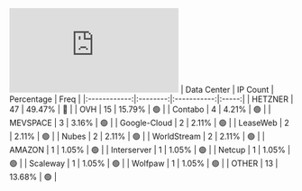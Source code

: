 ![Diagramm](https://github.com/obajay/StateSync-snapshots/blob/main/Projects/Jackal/1/README.md)
| Data Center | IP Count | Percentage | Freq |
|:------------:|:--------:|:-----------:|:-----:|
| HETZNER | 47 | 49.47% | 🔴 |
| OVH | 15 | 15.79% | 🟢 |
| Contabo | 4 | 4.21% | 🟢 |
| MEVSPACE | 3 | 3.16% | 🟢 |
| Google-Cloud | 2 | 2.11% | 🟢 |
| LeaseWeb | 2 | 2.11% | 🟢 |
| Nubes | 2 | 2.11% | 🟢 |
| WorldStream | 2 | 2.11% | 🟢 |
| AMAZON | 1 | 1.05% | 🟢 |
| Interserver | 1 | 1.05% | 🟢 |
| Netcup | 1 | 1.05% | 🟢 |
| Scaleway | 1 | 1.05% | 🟢 |
| Wolfpaw | 1 | 1.05% | 🟢 |
| OTHER | 13 | 13.68% | 🟢 |